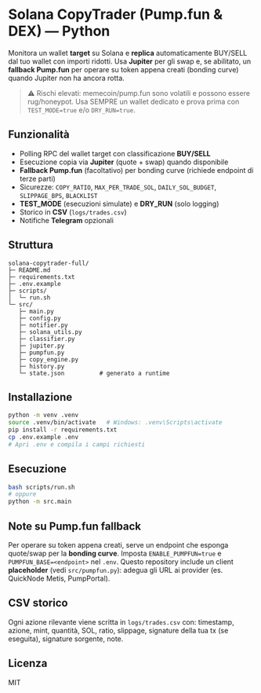 # Solana CopyTrader (Pump.fun & DEX) — Python

Monitora un wallet **target** su Solana e **replica** automaticamente BUY/SELL dal tuo wallet
con importi ridotti. Usa **Jupiter** per gli swap e, se abilitato, un **fallback Pump.fun**
per operare su token appena creati (bonding curve) quando Jupiter non ha ancora rotta.

> ⚠️ Rischi elevati: memecoin/pump.fun sono volatili e possono essere rug/honeypot.
> Usa SEMPRE un wallet dedicato e prova prima con `TEST_MODE=true` e/o `DRY_RUN=true`.

## Funzionalità
- Polling RPC del wallet target con classificazione **BUY/SELL**
- Esecuzione copia via **Jupiter** (quote + swap) quando disponibile
- **Fallback Pump.fun** (facoltativo) per bonding curve (richiede endpoint di terze parti)
- Sicurezze: `COPY_RATIO`, `MAX_PER_TRADE_SOL`, `DAILY_SOL_BUDGET`, `SLIPPAGE_BPS`, `BLACKLIST`
- **TEST_MODE** (esecuzioni simulate) e **DRY_RUN** (solo logging)
- Storico in **CSV** (`logs/trades.csv`)
- Notifiche **Telegram** opzionali

## Struttura
```
solana-copytrader-full/
├─ README.md
├─ requirements.txt
├─ .env.example
├─ scripts/
│  └─ run.sh
└─ src/
   ├─ main.py
   ├─ config.py
   ├─ notifier.py
   ├─ solana_utils.py
   ├─ classifier.py
   ├─ jupiter.py
   ├─ pumpfun.py
   ├─ copy_engine.py
   ├─ history.py
   └─ state.json          # generato a runtime
```

## Installazione
```bash
python -m venv .venv
source .venv/bin/activate   # Windows: .venv\Scripts\activate
pip install -r requirements.txt
cp .env.example .env
# Apri .env e compila i campi richiesti
```

## Esecuzione
```bash
bash scripts/run.sh
# oppure
python -m src.main
```

## Note su Pump.fun fallback
Per operare su token appena creati, serve un endpoint che esponga quote/swap per la **bonding curve**.
Imposta `ENABLE_PUMPFUN=true` e `PUMPFUN_BASE=<endpoint>` nel `.env`.
Questo repository include un client **placeholder** (vedi `src/pumpfun.py`): adegua gli URL ai provider (es. QuickNode Metis, PumpPortal).

## CSV storico
Ogni azione rilevante viene scritta in `logs/trades.csv` con: timestamp, azione, mint, quantità, SOL, ratio, slippage, signature della tua tx (se eseguita), signature sorgente, note.

## Licenza
MIT
